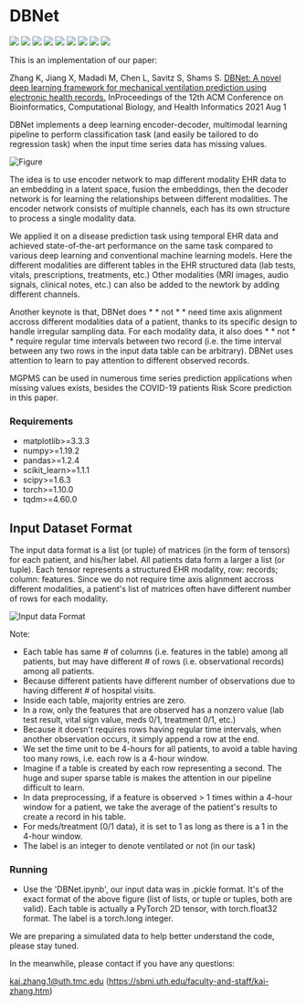 # DBNet
![](https://img.shields.io/github/license/Naereen/StrapDown.js.svg)
![](https://img.shields.io/badge/python-%3E%3D3.7-green)
![](https://img.shields.io/badge/torch-%3E%3D1.10-blue)
![](https://img.shields.io/badge/numpy-%3E%3D1.19-yellow)
![](https://img.shields.io/badge/matplotlib-%3E%3D3.3-brightgreen)
![](https://img.shields.io/badge/pandas-%3E%3D1.2-green)
![](https://img.shields.io/badge/scikit__learn-%3E%3D1.1-yellowgreen)
![](https://img.shields.io/badge/scipy-%3E%3D1.6-orange)
![](https://img.shields.io/badge/tqdm-%3E%3D4.60-lightgrey)

This is an implementation of our paper: 

Zhang K, Jiang X, Madadi M, Chen L, Savitz S, Shams S. [DBNet: A novel deep learning framework for mechanical ventilation prediction using electronic health records.](https://dl.acm.org/doi/abs/10.1145/3459930.3469551) InProceedings of the 12th ACM Conference on Bioinformatics, Computational Biology, and Health Informatics 2021 Aug 1

DBNet implements a deep learning encoder-decoder, multimodal learning pipeline to perform classification task (and easily be tailored to do regression task) when the input time series data has missing values. 

![Figure](https://user-images.githubusercontent.com/29695346/194333875-9189daa2-fea9-49d6-86bd-67115c1f3640.PNG)

The idea is to use encoder network to map different modality EHR data to an embedding in a latent space, fusion the embeddings, then the decoder network is for learning the relationships between different modalities. The encoder network consists of multiple channels, each has its own structure to process a single modality data.

We applied it on a disease prediction task using temporal EHR data and achieved state-of-the-art performance on the same task compared to various deep learning and conventional machine learning models. Here the different modalities are different tables in the EHR structured data (lab tests, vitals, prescriptions, treatments, etc.) Other modalities (MRI images, audio signals, clinical notes, etc.) can also be added to the newtork by adding different channels.

Another keynote is that, DBNet does * * not * * need time axis alignment accross different modalities data of a patient, thanks to its specific design to handle irregular sampling data. For each modality data, it also does * * not * * require regular time intervals between two record (i.e. the time interval between any two rows in the input data table can be arbitrary). DBNet uses attention to learn to pay attention to different observed records. 

MGPMS can be used in numerous time series prediction applications when missing values exists, besides the COVID-19 patients Risk Score prediction in this paper.

### Requirements
* matplotlib>=3.3.3
* numpy>=1.19.2
* pandas>=1.2.4
* scikit_learn>=1.1.1
* scipy>=1.6.3
* torch>=1.10.0
* tqdm>=4.60.0


## Input Dataset Format
The input data format is a list (or tuple) of matrices (in the form of tensors) for each patient, and his/her label. All patients data form a larger a list (or tuple). Each tensor represents a structured EHR modality, row: records; column: features. Since we do not require time axis alignment accross different modalities, a patient's list of matrices often have different number of rows for each modality.

![Input data Format](https://user-images.githubusercontent.com/29695346/194346856-e4d30335-a157-46b5-a021-32e9d1cf5d7e.PNG)


Note:  
- Each table has same # of columns (i.e. features in the table) among all patients, but may have different # of rows (i.e. observational records) among all patients.
- Because different patients have different number of observations due to having different # of hospital visits.
- Inside each table, majority entries are zero. 
- In a row, only the features that are observed has a nonzero value (lab test result, vital sign value, meds 0/1, treatment 0/1, etc.)
- Because it doesn't requires rows having regular time intervals, when another observation occurs, it simply append a row at the end.
- We set the time unit to be 4-hours for all patients, to avoid a table having too many rows, i.e. each row is a 4-hour window.
- Imagine if a table is created by each row representing a second. The huge and super sparse table is makes the attention in our pipeline difficult to learn.
- In data preprocessing, if a feature is observed > 1 times within a 4-hour window for a patient, we take the average of the patient's results to create a record in his table. 
- For meds/treatment (0/1 data), it is set to 1 as long as there is a 1 in the 4-hour window. 
- The label is an integer to denote ventilated or not (in our task)

### Running

- Use the 'DBNet.ipynb', our input data was in .pickle format. It's of the exact format of the above figure (list of lists, or tuple or tuples, both are valid). Each table is actually a PyTorch 2D tensor, with torch.float32 format. The label is a torch.long integer.

We are preparing a simulated data to help better understand the code, please stay tuned.

In the meanwhile, please contact if you have any questions:

kai.zhang.1@uth.tmc.edu (https://sbmi.uth.edu/faculty-and-staff/kai-zhang.htm)
